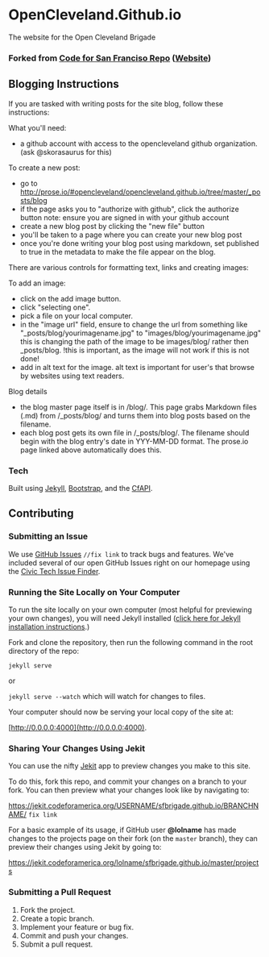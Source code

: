 # OpenCleveland.Github.io

The website for the Open Cleveland Brigade

### Forked from [Code for San Franciso Repo](https://github.com/sfbrigade/sfbrigade.github.io) ([Website](http://codeforsanfrancisco.org/))

## Blogging Instructions
If you are tasked with writing posts for the site blog, follow these instructions:

What you'll need:
- a github account with access to the opencleveland github organization.
(ask @skorasaurus for this)

To create a new post:
- go to http://prose.io/#opencleveland/opencleveland.github.io/tree/master/_posts/blog
- if the page asks you to "authorize with github", click the authorize button
note: ensure you are signed in with your github account
- create a new blog post by clicking the "new file" button
- you'll be taken to a page where you can create your new blog post
- once you're done writing your blog post using markdown, set published to true in the metadata to make the file appear on the blog. 

There are various controls for formatting text, links and creating images:

To add an image:
- click on the add image button.
- click "selecting one".
- pick a file on your local computer.
- in the "image url" field, ensure to change the url from something like
"_posts/blog/yourimagename.jpg"
to
"images/blog/yourimagename.jpg"
this is changing the path of the image to be images/blog/ rather then _posts/blog.
!this is important, as the image will not work if this is not done!
- add in alt text for the image. alt text is important for user's that browse by websites using text readers.
 
Blog details
- the blog master page itself is in /blog/. This page grabs Markdown files (.md) from /_posts/blog/ and turns them into blog posts based on the filename.
- each blog post gets its own file in /_posts/blog/. The filename should begin with the blog entry's date in YYY-MM-DD format. The prose.io page linked above automatically does this.

### Tech

Built using [Jekyll](http://jekyllrb.com/), [Bootstrap](http://getbootstrap.com/), and the [CfAPI](https://github.com/codeforamerica/cfapi).

## Contributing

### <a name="issues"></a>Submitting an Issue

We use [GitHub Issues](https://github.com/) `//fix link` to track bugs and features. We've included several of our open GitHub Issues right on our homepage using the [Civic Tech Issue Finder](http://www.codeforamerica.org/geeks/civicissues).


### Running the Site Locally on Your Computer

To run the site locally on your own computer (most helpful for previewing your own changes), you will need Jekyll installed ([click here for Jekyll installation instructions](http://jekyllrb.com/docs/installation/).)

Fork and clone the repository, then run the following command in the root directory of the repo:

`jekyll serve`

or

`jekyll serve --watch` which will watch for changes to files.

Your computer should now be serving your local copy of the site at:

[http://0.0.0.0:4000](http://0.0.0.0:4000).

### Sharing Your Changes Using Jekit

You can use the nifty [Jekit](https://jekit.codeforamerica.org/) app to preview changes you make to this site.

To do this, fork this repo, and commit your changes on a branch to your fork. You can then preview what your changes look like by navigating to:

https://jekit.codeforamerica.org/USERNAME/sfbrigade.github.io/BRANCHNAME/ `fix link`

For a basic example of its usage, if GitHub user **@lolname** has made changes to the projects page on their fork (on the `master` branch), they can preview their changes using Jekit by going to:

https://jekit.codeforamerica.org/lolname/sfbrigade.github.io/master/projects

### Submitting a Pull Request

1. Fork the project.
2. Create a topic branch.
3. Implement your feature or bug fix.
4. Commit and push your changes.
5. Submit a pull request.
